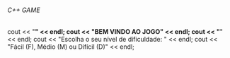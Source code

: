 ###### C++ GAME ######
cout << "********************" << endl;
cout << "BEM VINDO AO JOGO" << endl;
cout << "********************" << endl;
cout << "Escolha o seu nível de dificuldade: " << endl;
cout << "Fácil (F), Médio (M) ou Difícil (D)" << endl;


 
